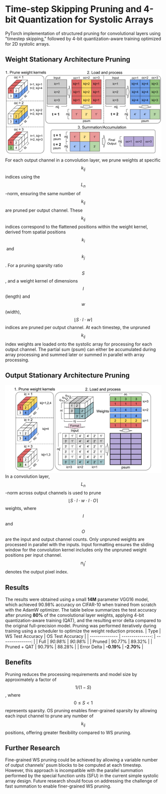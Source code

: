 # Time-step Skipping Pruning and 4-bit Quantization for Systolic Arrays
PyTorch implementation of structured pruning for convolutional layers using "timestep skipping," followed by 4-bit quantization-aware training optimized for 2D systolic arrays.

## Weight Stationary Architecture Pruning
![ws_prune](images/ws_prune.png)
For each output channel in a convolution layer, we prune weights at specific $$k_{ij}$$​ indices using the $$L_n$$-norm, ensuring the same number of $$k_{ij}$$ are pruned per output channel. These $$k_{ij}$$​​ indices correspond to the flattened positions within the weight kernel, derived from spatial positions $$k_i$$​ and $$k_j$$​. For a pruning sparsity ratio $$S$$, and a weight kernel of dimensions $$l$$ (length) and $$w$$ (width), $$\lfloor S \cdot l \cdot w \rceil$$ indices are pruned per output channel. At each timestep, the unpruned $$k_{ij}$$​ index weights are loaded onto the systolic array for processing for each output channel. The partial sum (psum) can either be accumulated during array processing and summed later or summed in parallel with array processing. 

## Output Stationary Architecture Pruning
![os_prune](images/os_prune_.png)
In a convolution layer, $$L_n$$-norm across output channels is used to prune $$\lfloor S \cdot l \cdot w \cdot I \cdot O\rceil$$ weights, where $$I$$ and $$O$$ are the input and output channel counts. Only unpruned weights are processed in parallel with the inputs. Input formatting ensures the sliding window for the convolution kernel includes only the unpruned weight positions per input channel. $$n_{ij}'$$ denotes the output pixel index. 

## Results
The results were obtained using a small **14M** parameter VGG16 model, which achieved 90.98% accuracy on CIFAR-10 when trained from scratch with the AdamW optimizer. The table below summarizes the test accuracy after pruning **80%** of the convolutional layer weights, applying 4-bit quantization-aware training (QAT), and the resulting error delta compared to the original full-precision model. Pruning was performed iteratively during training using a scheduler to optimize the weight reduction process.
| Type           | WS Test Accuracy | OS Test Accuracy |
| -------------- | ---------------: | ---------------: |
| Full           | *90.98%*         | *90.98%*         |
| Pruned         | 90.77%           | 89.32%           |
| Pruned + QAT   | 90.79%           | 88.28%           |
| Error Delta    | **-0.19%**       | **-2.70%**       |

## Benefits
Pruning reduces the processing requirements and model size by approximately a factor of $$1/(1−S)$$, where $$0 \leq S \lt 1$$ represents sparsity. OS pruning enables finer-grained sparsity by allowing each input channel to prune any number of $$k_{ij}$$ positions, offering greater flexibility compared to WS pruning.

## Further Research
Fine-grained WS pruning could be achieved by allowing a variable number of output channels' psum blocks to be computed at each timestep. However, this approach is incompatible with the parallel summation performed by the special function units (SFU) in the current simple systolic array design. Future research should focus on addressing the challenge of fast summation to enable finer-grained WS pruning.

